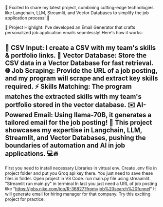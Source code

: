 🚀 Excited to share my latest project, combining cutting-edge technologies like Langchain, LLM, Streamlit, and Vector Databases to simplify the job application process! 🚀

🌟 Project Highlight: I've developed an Email Generator that crafts personalized job application emails seamlessly! Here's how it works:

📁 CSV Input: I create a CSV with my team's skills & portfolio links.
🧠 Vector Database: Store the CSV data in a Vector Database for fast retrieval.
🌐 Job Scraping: Provide the URL of a job posting, and my program will scrape and extract key skills required.
⚡ Skills Matching: The program matches the extracted skills with my team's portfolio stored in the vector database.
✉️ AI-Powered Email: Using llama-70B, it generates a tailored email for the job posting! 🎯
This project showcases my expertise in Langchain, LLM, Streamlit, and Vector Databases, pushing the boundaries of automation and AI in job applications. 💻🔥
------------------------------------------------------------------------------------------------------------------------------------------------------------------



First you need to install necessary Libraries in virtual env.
Create .env file in project folder and put you Groq api key there.
You just need to save these files in folder.
Open project in VS Code.
run main.py file using streaamlit.
"Streamlit run main.py" in terminal
In last you just need a URL of job posting like "https://jobs.nike.com/job/R-36827?from=job%20search%20funnel"
It will generate email for hiring manager for that company.
Try this exciting project for practice.
